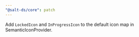 ```yaml
---
"@salt-ds/core": patch
---
```


Add `LockedIcon` and `InProgressIcon` to the default icon map in SemanticIconProvider.

